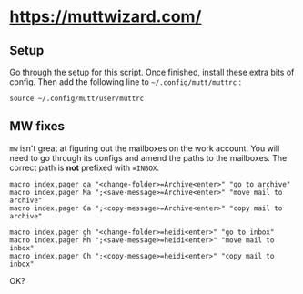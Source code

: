 # https://muttwizard.com/

## Setup

Go through the setup for this script. Once finished, install these extra bits of config. Then add the following line to `~/.config/mutt/muttrc` :

```
source ~/.config/mutt/user/muttrc
```

## MW fixes

`mw` isn't great at figuring out the mailboxes on the work account. You will need to go through its configs and amend the paths to the mailboxes. The correct path is **not** prefixed with `=INBOX`.

```
macro index,pager ga "<change-folder>=Archive<enter>" "go to archive"
macro index,pager Ma ";<save-message>=Archive<enter>" "move mail to archive"
macro index,pager Ca ";<copy-message>=Archive<enter>" "copy mail to archive"

macro index,pager gh "<change-folder>=heidi<enter>" "go to inbox"
macro index,pager Mh ";<save-message>=heidi<enter>" "move mail to inbox"
macro index,pager Ch ";<copy-message>=heidi<enter>" "copy mail to inbox"
```

OK?
